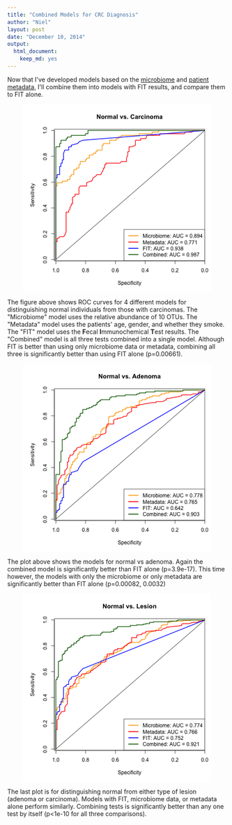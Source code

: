 ```yaml
---
title: "Combined Models for CRC Diagnosis"
author: "Niel"
layout: post
date: "December 10, 2014"
output:
  html_document:
    keep_md: yes
---
```


Now that I've developed models based on the [microbiome](http://nbaxter13.github.io/2014/11/07/Updated-Models-for-CRC-using-Microbiome-Data.html) and [patient metadata](http://nbaxter13.github.io/2014/11/19/Models-with-Metadata.html), I'll combine them into models with FIT results, and compare them to FIT alone.



<img src="/../figs/carcinoma-1.png" title="center" alt="center" style="display: block; margin: auto;" />

The figure above shows ROC curves for 4 different models for distinguishing normal individuals from those with carcinomas.  The "Microbiome" model uses the relative abundance of 10 OTUs. The "Metadata" model uses the patients' age, gender, and whether they smoke.  The "FIT" model uses the **F**ecal **I**mmunochemical **T**est results.  The "Combined" model is all three tests combined into a single model.  Although FIT is better than using only microbiome data or metadata, combining all three is significantly better than using FIT alone (p=0.00661).

<img src="/../figs/adenoma-1.png" title="center" alt="center" style="display: block; margin: auto;" />

The plot above shows the models for normal vs adenoma.  Again the combined model is significantly better than FIT alone (p=3.9e-17).  This time however, the models with only the microbiome or only metadata are significantly better than FIT alone (p=0.00082, 0.0032)




<img src="/../figs/lesion-1.png" title="center" alt="center" style="display: block; margin: auto;" />

The last plot is for distinguishing normal from either type of lesion (adenoma or carcinoma).  Models with FIT, microbiome data, or metadata alone perform similarly.  Combining tests is significantly better than any one test by itself (p<1e-10 for all three comparisons).


